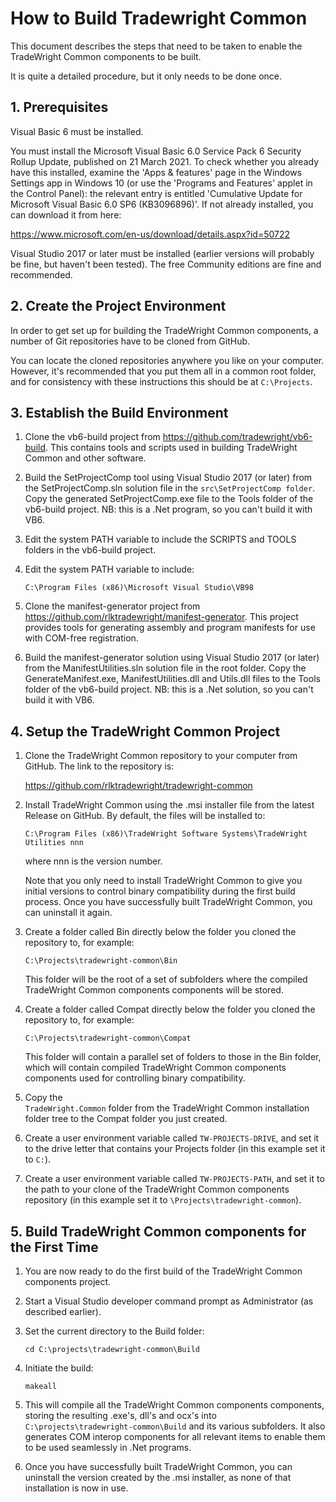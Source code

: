 # How to Build Tradewright Common

This document describes the steps that need to be taken to enable the TradeWright Common
components to be built.

It is quite a detailed procedure, but it only needs to be done once.

## 1. Prerequisites

Visual Basic 6 must be installed.

You must install the Microsoft Visual Basic 6.0 Service Pack 6 Security Rollup Update,
published on 21 March 2021. To check whether you already have this installed, examine
the 'Apps & features' page in the Windows Settings app in Windows 10 (or use the
'Programs and Features' applet in the Control Panel): the relevant entry is entitled
'Cumulative Update for Microsoft Visual Basic 6.0 SP6 (KB3096896)'. If not already
installed, you can download it from here:

https://www.microsoft.com/en-us/download/details.aspx?id=50722

Visual Studio 2017 or later must be installed (earlier versions will probably be
fine, but haven't been tested). The free Community editions are fine and recommended.

## 2. Create the Project Environment

In order to get set up for building the TradeWright Common components, a number of Git
repositories have to be cloned from GitHub.

You can locate the cloned repositories anywhere you like on your computer.
However, it's recommended that you put them all in a common root folder, and for
consistency with these instructions this should be at `C:\Projects`.


## 3. Establish the Build Environment

1. Clone the vb6-build project from https://github.com/tradewright/vb6-build.
   This contains tools and scripts used in building TradeWright Common and other
   software.

2. Build the SetProjectComp tool using Visual Studio 2017 (or later) from the
   SetProjectComp.sln solution file in the `src\SetProjectComp folder`. Copy the
   generated SetProjectComp.exe file to the Tools folder of the vb6-build
   project. NB: this is a .Net program, so you can't build it with VB6.

3. Edit the system PATH variable to include the SCRIPTS and TOOLS folders in the
   vb6-build project.

4. Edit the system PATH variable to include:

   `C:\Program Files (x86)\Microsoft Visual Studio\VB98`

5. Clone the manifest-generator project from https://github.com/rlktradewright/manifest-generator.
   This project provides tools for generating assembly and program manifests
   for use with COM-free registration.

6. Build the manifest-generator solution using Visual Studio 2017 (or later)
   from the ManifestUtilities.sln solution file in the root folder. Copy the
   GenerateManifest.exe, ManifestUtilities.dll and Utils.dll files to the Tools
   folder of the vb6-build project. NB: this is a .Net solution, so you can't
   build it with VB6.


## 4. Setup the TradeWright Common Project

1. Clone the TradeWright Common  repository to your computer from GitHub. The link to
   the repository is:

   https://github.com/rlktradewright/tradewright-common

2. Install TradeWright Common using the .msi installer file from the latest Release on
   GitHub. By default, the files will be installed to:

   `C:\Program Files (x86)\TradeWright Software Systems\TradeWright Utilities nnn`
   
   where nnn is the version number.

   Note that you only need to install TradeWright Common to give you initial versions to
   control binary compatibility during the first build process. Once you have
   successfully built TradeWright Common, you can uninstall it again.

3. Create a folder called Bin directly below the folder you cloned the
   repository to, for example:

   `C:\Projects\tradewright-common\Bin`

   This folder will be the root of a set of subfolders where the compiled
   TradeWright Common components components will be stored.

4. Create a folder called Compat directly below the folder you cloned the
   repository to, for example:

   `C:\Projects\tradewright-common\Compat`

   This folder will contain a parallel set of folders to those in the Bin
   folder, which will contain compiled TradeWright Common components components used for
   controlling binary compatibility.

5. Copy the  
   `TradeWright.Common` folder from the TradeWright Common installation folder tree
   to the Compat folder you just created.

6. Create a user environment variable called `TW-PROJECTS-DRIVE`, and
   set it to the drive letter that contains your Projects folder (in this
   example set it to `C:`).

7. Create a user environment variable called `TW-PROJECTS-PATH`, and
   set it to the path to your clone of the TradeWright Common components repository (in this
   example set it to `\Projects\tradewright-common`).



## 5. Build TradeWright Common components for the First Time

1. You are now ready to do the first build of the TradeWright Common components project.

2. Start a Visual Studio developer command prompt as Administrator (as
   described earlier).

3. Set the current directory to the Build folder:

   `cd C:\projects\tradewright-common\Build`

4. Initiate the build:

   `makeall`

5. This will compile all the TradeWright Common components components, storing the resulting
   .exe's, dll's and ocx's into `C:\projects\tradewright-common\Build` and
   its various subfolders. It also generates COM interop components for all
   relevant items to enable them to be used seamlessly in .Net programs.

6. Once you have successfully built TradeWright Common, you can uninstall the version
   created by the .msi installer, as none of that installation is now in use.


